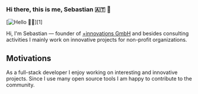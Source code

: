 ### Hi there, this is me, Sebastian  🇦🇹 👋

[![Hello 👋🏻](https://pbs.twimg.com/profile_banners/364927734/1398369527/1500x500)][1]

Hi, I'm Sebastian — founder of [+innovations GmbH](https://www.plus-innovations.com/) and besides consulting activities I mainly work on innovative projects for non-profit organizations.

## Motivations
As a full-stack developer I enjoy working on interesting and innovative projects. Since I use many open source tools I am happy to contribute to the community.

